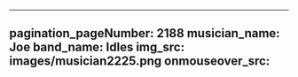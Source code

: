 ------
pagination_pageNumber: 2188
musician_name: Joe
band_name: Idles
img_src: images/musician2225.png
onmouseover_src: 
------